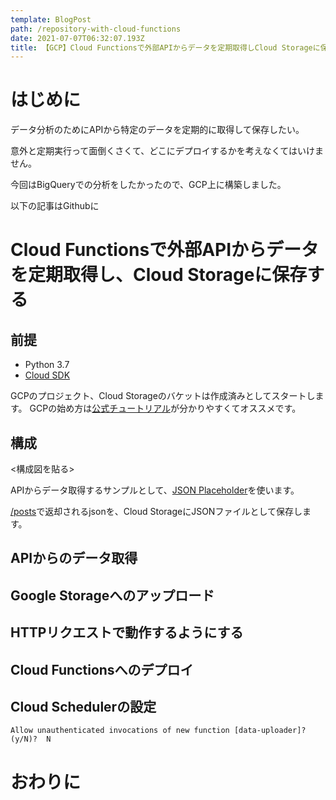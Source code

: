 ```yaml
---
template: BlogPost
path: /repository-with-cloud-functions
date: 2021-07-07T06:32:07.193Z
title: 【GCP】Cloud Functionsで外部APIからデータを定期取得しCloud Storageに保存する
---
```

# はじめに

データ分析のためにAPIから特定のデータを定期的に取得して保存したい。

意外と定期実行って面倒くさくて、どこにデプロイするかを考えなくてはいけません。

今回はBigQueryでの分析をしたかったので、GCP上に構築しました。

以下の記事はGithubに

# Cloud Functionsで外部APIからデータを定期取得し、Cloud Storageに保存する

## 前提 

- Python 3.7
- [Cloud SDK](https://cloud.google.com/sdk/docs/install?hl=JA)

GCPのプロジェクト、Cloud Storageのバケットは作成済みとしてスタートします。
GCPの始め方は[公式チュートリアル](https://cloud.google.com/deployment-manager/docs/step-by-step-guide/installation-and-setup)が分かりやすくてオススメです。

## 構成

<構成図を貼る>

APIからデータ取得するサンプルとして、[JSON Placeholder](https://jsonplaceholder.typicode.com/)を使います。

[/posts](https://jsonplaceholder.typicode.com/posts)で返却されるjsonを、Cloud StorageにJSONファイルとして保存します。


## APIからのデータ取得

## Google Storageへのアップロード

## HTTPリクエストで動作するようにする

## Cloud Functionsへのデプロイ

## Cloud Schedulerの設定

```
Allow unauthenticated invocations of new function [data-uploader]? 
(y/N)?  N
```

# おわりに
